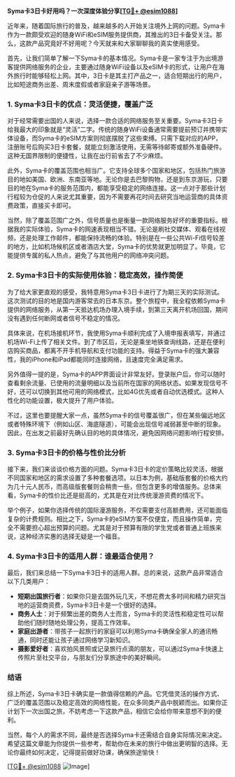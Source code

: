 **Syma卡3日卡好用吗？一次深度体验分享[[TG💪+ @esim1088](https://t.me/s/esim1088)]**

近年来，随着国际旅行的普及，越来越多的人开始关注境外上网的问题。Syma卡作为一款颇受欢迎的随身WiFi和eSIM服务提供商，其推出的3日卡备受关注。那么，这款产品究竟好不好用呢？今天就来和大家聊聊我的真实使用感受。

首先，让我们简单了解一下Syma卡的基本情况。Syma卡是一家专注于为出境游客提供网络服务的企业，主要通过随身WiFi设备以及eSIM卡的形式，让用户在海外旅行时能够轻松上网。其中，3日卡是其主打产品之一，适合短期出行的用户，比如短途商务出差、周末度假或者家庭亲子游等场景。

### **1. Syma卡3日卡的优点：灵活便捷，覆盖广泛**

对于经常需要出国的人来说，选择一款合适的网络服务至关重要。Syma卡3日卡给我最大的印象就是“灵活”二字。传统的随身WiFi设备通常需要提前预订并携带实体设备，而Syma卡的eSIM方案则彻底摆脱了这些束缚。只需下载对应的APP，注册账号后购买3日卡套餐，就能立刻激活使用，无需等待邮寄或额外准备硬件。这种无国界限制的便捷性，让我在出行前省去了不少麻烦。

此外，Syma卡的覆盖范围也相当广。它支持全球多个国家和地区，包括热门旅游目的地如美国、欧洲、东南亚等地。无论你是去巴黎购物，还是到东京游玩，只要目的地在Syma卡的服务范围内，都能享受稳定的网络连接。这一点对于那些计划行程较为仓促的人来说尤其重要，因为不需要再花时间去研究当地运营商的具体资费政策，直接买卡即可。

当然，除了覆盖范围广之外，信号质量也是衡量一款网络服务好坏的重要指标。根据我的实际体验，Syma卡的网速表现相当不错。无论是刷社交媒体、观看在线视频，还是处理工作邮件，都能保持流畅的体验。特别是在一些公共Wi-Fi信号较差的地方，比如机场候机区或者酒店大堂，Syma卡的优势就更加明显了。毕竟，它能提供专属的私人热点，避免了与其他用户的网络冲突问题。

### **2. Syma卡3日卡的实际使用体验：稳定高效，操作简便**

为了给大家更直观的感受，我特意用Syma卡3日卡进行了为期三天的实际测试。这次测试的目的地是国内游客常去的日本东京。整个旅程中，我全程依赖Syma卡提供的网络服务，从第一天抵达机场办理入境手续，到第三天离开机场回国，期间没有遇到任何断网或者信号不稳定的情况。

具体来说，在机场接机环节，我使用Syma卡顺利完成了入境申报表填写，并通过机场Wi-Fi上传了相关文件。到了市区后，无论是乘坐地铁查询线路，还是在便利店购买商品，都离不开手机导航和支付功能的支持。得益于Syma卡的强大兼容性，我的iPhone和iPad都能同时连接网络，且速度完全满足需求。

另外值得一提的是，Syma卡的APP界面设计非常友好。登录账户后，你可以随时查看剩余流量、已使用的流量明细以及当前所在国家的网络状态。如果发现信号不好，还可以切换到其他可用的网络模式，比如4G优先或者自动优选模式。这种人性化的功能设置，极大提升了用户体验。

不过，这里也要提醒大家一点，虽然Syma卡的信号覆盖很广，但在某些偏远地区或者特殊环境下（例如山区、海底隧道），可能会出现信号减弱甚至中断的现象。因此，在出发之前最好先确认目的地的具体情况，避免因网络问题影响行程安排。

### **3. Syma卡3日卡的价格与性价比分析**

接下来，我们来谈谈价格方面的问题。Syma卡3日卡的定价策略比较灵活，根据不同国家和地区的需求设置了多种套餐选项。以日本为例，基础版套餐的价格大约为几十元人民币，而高级版套餐则会稍贵一些，但包含更多的增值服务。总体来看，Syma卡的性价比还是挺高的，尤其是在对比传统漫游资费的情况下。

举个例子，如果你选择传统的国际漫游服务，不仅需要支付高额费用，还可能面临复杂的计费规则。相比之下，Syma卡的eSIM方案不仅便宜，而且操作简单，完全不需要担心超出预算的问题。尤其是对于预算有限的学生党或者普通上班族来说，这种经济实惠的选择无疑是一个福音。

### **4. Syma卡3日卡的适用人群：谁最适合使用？**

最后，我们来总结一下Syma卡3日卡的适用人群。总的来说，这款产品非常适合以下几类用户：

- **短期出国旅行者**：如果你只是去国外玩几天，不想花费太多时间和精力研究当地的运营商资费，Syma卡3日卡是一个很好的选择。
- **商务人士**：对于频繁出差的商务人士而言，Syma卡的灵活性和稳定性可以帮助他们随时随地处理公务，提高工作效率。
- **家庭出游者**：带孩子一起旅行的家庭可以利用Syma卡确保全家人的通讯畅通，同时还能让孩子通过网络学习新知识。
- **摄影爱好者**：喜欢拍风景照或记录旅行点滴的朋友，可以通过Syma卡快速上传照片至社交平台，与朋友们分享旅途中的美好瞬间。

### **结语**

综上所述，Syma卡3日卡确实是一款值得信赖的产品。它凭借灵活的操作方式、广泛的覆盖范围以及稳定高效的网络性能，在众多同类产品中脱颖而出。如果你正计划下一次出国之旅，不妨考虑一下这款产品，相信它会给你带来意想不到的便利。

当然，每个人的需求不同，最终是否选择Syma卡还需结合自身实际情况来决定。希望这篇文章能为你提供一些参考，帮助你在未来的旅行中做出更明智的选择。无论你最终如何决定，记得提前做好功课，确保旅途愉快！

[[TG💪+ @esim1088](https://t.me/s/esim1088) ![Image](https://i.postimg.cc/4NQfJmqS/Snipaste-2025-05-13-00-14-12.png)]